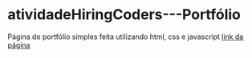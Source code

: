 # atividadeHiringCoders---Portfólio

Página de portfólio simples feita utilizando html, css e javascript
[link da página](https://miqueiascs.github.io/atividadeHiringCoders---Portf-lio/)
